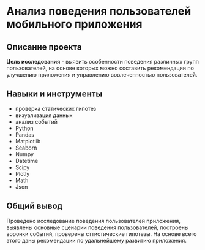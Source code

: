 # Анализ поведения пользователей мобильного приложения

## Описание проекта

**Цель исследования** -  выявить особенности поведения различных групп пользователей, на основе которых можно составить рекомендации по улучшению приложения и управлению вовлеченностью пользователей.

## Навыки и инструменты

+ проверка статических гипотез
+ визуализация данных
+ анализ событий
+ Python
+ Pandas
+ Matplotlib
+ Seaborn
+ Numpy
+ Datetime
+ Scipy
+ Plotly
+ Math
+ Json

## Общий вывод
Проведено исследование поведения пользователей приложения, выявлены основные сценарии поведения пользователей, построены воронки событий, проверены сттистические гипотезы. На основе всего этого даны рекомендации по удальнейшему развитию приложения.
